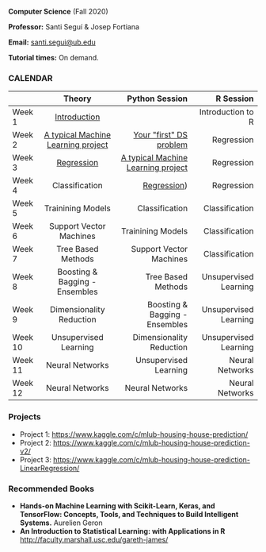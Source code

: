 **Computer Science** (Fall 2020)

**Professor:** Santi Seguí & Josep Fortiana

**Email:** santi.segui@ub.edu

**Tutorial times:** On demand.



### CALENDAR

|               | Theory                                | Python Session                       | R Session             |
| ------------- |:-------------:                        | -----:                              | -----:                |
|Week 1         | [Introduction](slides/ML1.pdf)        |                                     | Introduction to R     | 
|Week 2         | [A typical Machine Learning project](slides/ML2.pdf)     |[Your "first" DS problem](pages/01_your_first_ds_problem.md)             | Regression            | 
|Week 3         | [Regression](slides/ML3.pdf)         | [A typical Machine Learning project](pages/02_typicalMachineLearningProject.md)  | Regression            | 
|Week 4         | Classification                        | [Regression](pages/03_regression.md))                          | Regression            | 
|Week 5         | Trainining Models                     | Classification                      | Classification        | 
|Week 6         | Support Vector Machines               | Trainining Models                   | Classification        | 
|Week 7         | Tree Based Methods                    | Support Vector Machines             | Classification        | 
|Week 8         | Boosting & Bagging - Ensembles        | Tree Based Methods                  | Unsupervised Learning | 
|Week 9         | Dimensionality Reduction              | Boosting & Bagging - Ensembles      | Unsupervised Learning | 
|Week 10        | Unsupervised Learning                 | Dimensionality Reduction            | Unsupervised Learning | 
|Week 11        | Neural Networks                       | Unsupervised Learning               | Neural Networks       | 
|Week 12        | Neural Networks                       | Neural Networks                     | Neural Networks       | 
 

### Projects
+ Project 1: https://www.kaggle.com/c/mlub-housing-house-prediction/
+ Project 2: https://www.kaggle.com/c/mlub-housing-house-prediction-v2/
+ Project 3: https://www.kaggle.com/c/mlub-housing-house-prediction-LinearRegression/

### Recommended Books 
+ **Hands-on Machine Learning with Scikit-Learn, Keras, and TensorFlow: Concepts, Tools, and Techniques to Build Intelligent Systems.** Aurelien Geron
+ **An Introduction to Statistical Learning: with Applications in R**  http://faculty.marshall.usc.edu/gareth-james/
